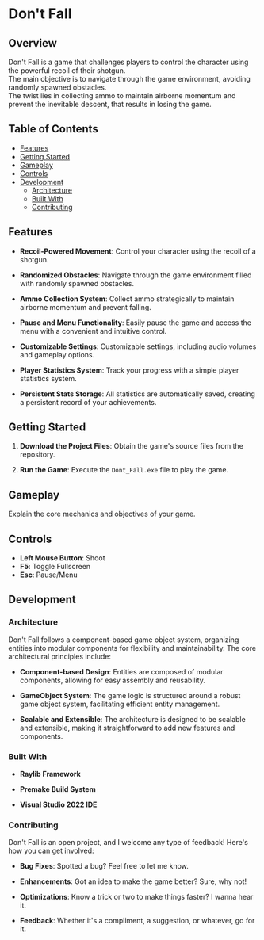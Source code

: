 # Don't Fall

## Overview
Don't Fall is a game that challenges players to control the character using the powerful recoil of their shotgun.  
The main objective is to navigate through the game environment, avoiding randomly spawned obstacles.  
The twist lies in collecting ammo to maintain airborne momentum and prevent the inevitable descent, that results in losing the game.

## Table of Contents
- [Features](#features)
- [Getting Started](#getting-started)
- [Gameplay](#gameplay)
- [Controls](#controls)
- [Development](#development)
  - [Architecture](#architecture)
  - [Built With](#built-with)
  - [Contributing](#contributing)

## Features
- **Recoil-Powered Movement**: Control your character using the recoil of a shotgun.

- **Randomized Obstacles**: Navigate through the game environment filled with randomly spawned obstacles.

- **Ammo Collection System**: Collect ammo strategically to maintain airborne momentum and prevent falling.

- **Pause and Menu Functionality**: Easily pause the game and access the menu with a convenient and intuitive control.

- **Customizable Settings**: Customizable settings, including audio volumes and gameplay options.

- **Player Statistics System**: Track your progress with a simple player statistics system.

- **Persistent Stats Storage**: All statistics are automatically saved, creating a persistent record of your achievements.

## Getting Started
1. **Download the Project Files**: Obtain the game's source files from the repository.

2. **Run the Game**: Execute the `Dont_Fall.exe` file to play the game.

## Gameplay
Explain the core mechanics and objectives of your game.

## Controls
- **Left Mouse Button**: Shoot
- **F5**: Toggle Fullscreen
- **Esc**: Pause/Menu

## Development
### Architecture
Don't Fall follows a component-based game object system, organizing entities into modular components for flexibility and maintainability. The core architectural principles include:

- **Component-based Design**: Entities are composed of modular components, allowing for easy assembly and reusability.
    
- **GameObject System**: The game logic is structured around a robust game object system, facilitating efficient entity management.
    
- **Scalable and Extensible**: The architecture is designed to be scalable and extensible, making it straightforward to add new features and components.  

### Built With
- **Raylib Framework**

- **Premake Build System**

- **Visual Studio 2022 IDE**

### Contributing
Don't Fall is an open project, and I welcome any type of feedback! Here's how you can get involved:

- **Bug Fixes**: Spotted a bug? Feel free to let me know.
  
- **Enhancements**: Got an idea to make the game better? Sure, why not!

- **Optimizations**: Know a trick or two to make things faster? I wanna hear it.

- **Feedback**: Whether it's a compliment, a suggestion, or whatever, go for it.
